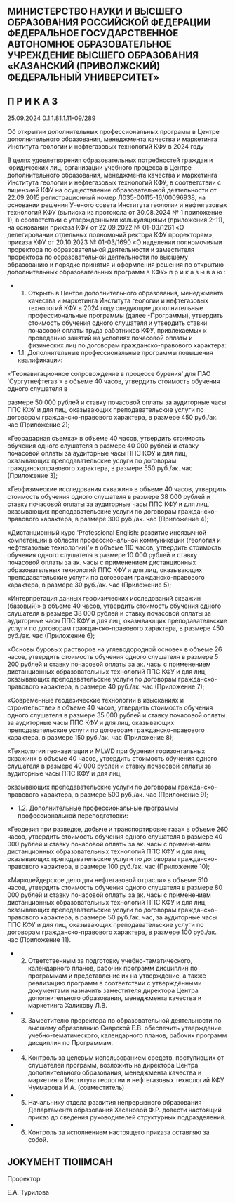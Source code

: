<!-- image -->

## МИНИСТЕРСТВО НАУКИ И ВЫСШЕГО ОБРАЗОВАНИЯ РОССИЙСКОЙ ФЕДЕРАЦИИ ФЕДЕРАЛЬНОЕ ГОСУДАРСТВЕННОЕ АВТОНОМНОЕ ОБРАЗОВАТЕЛЬНОЕ УЧРЕЖДЕНИЕ ВЫСШЕГО ОБРАЗОВАНИЯ «КАЗАНСКИЙ (ПРИВОЛЖСКИЙ) ФЕДЕРАЛЬНЫЙ УНИВЕРСИТЕТ»

## П Р И К А З

25.09.2024 0.1.1.81.1.11-09/289

Об открытии дополнительных профессиональных программ в Центре дополнительного образования, менеджмента качества и маркетинга Института геологии и нефтегазовых технологий КФУ в 2024 году

В  целях  удовлетворения  образовательных  потребностей  граждан  и  юридических лиц, организации учебного процесса в Центре дополнительного образования, менеджмента  качества  и  маркетинга  Института  геологии  и  нефтегазовых  технологий КФУ, в соответствии с лицензией КФУ на осуществление образовательной деятельности от 22.09.2015  регистрационный  номер  Л035-00115-16/00096938,  на  основании  решения Ученого  совета  Института  геологии  и  нефтегазовых  технологий  КФУ  (выписка  из протокола от 30.08.2024 № 1  приложение  1), в соответствии с утвержденными калькуляциями (приложения 2-11), на основании приказа КФУ от 22.09.2022 № 01-03/1261  «О делегировании  отдельных  полномочий  ректора  КФУ  проректорам», приказа  КФУ  от  20.10.2023  №  01-03/1690  «О  наделении  полномочиями  проректора  по образовательной деятельности и заместителя проректора по образовательной деятельности  по  высшему  образованию  и  порядке  принятия  и  оформления  решения  по открытию дополнительных образовательных программ в КФУ» п р и к а з ы в а ю :

- 1. Открыть  в  Центре  дополнительного  образования,  менеджмента  качества  и маркетинга Института геологии и нефтегазовых технологий КФУ в 2024 году следующие дополнительные профессиональные программы (далее -Программы), утвердить стоимость  обучения  одного  слушателя  и  утвердить  ставки  почасовой  оплаты  труда работников КФУ, привлекаемых к проведению занятий на условиях почасовой оплаты и физических лиц по договорам гражданско-правового характера:
- 1.1. Дополнительные профессиональные программы повышения квалификации:

«'Геонавигационное сопровождение в процессе бурения' для ПАО 'Сургутнефтегаз'» в объеме 40 часов, утвердить стоимость обучения одного слушателя в

размере 50 000 рублей и ставку почасовой оплаты за аудиторные часы ППС КФУ и для лиц, оказывающих преподавательские услуги по договорам гражданско-правового характера, в размере 450 руб./ак. час (Приложение 2);

«Георадарная  съемка»  в  объеме  40  часов,  утвердить  стоимость  обучения  одного слушателя в размере 40 000 рублей и ставку почасовой оплаты за аудиторные часы ППС КФУ  и  для  лиц,  оказывающих  преподавательские  услуги  по  договорам  гражданскоправового характера, в размере 550 руб./ак. час (Приложение 3);

«Геофизические исследования  скважин»  в  объеме  40  часов,  утвердить  стоимость обучения  одного  слушателя  в  размере  38 000  рублей  и  ставку  почасовой  оплаты  за аудиторные  часы  ППС  КФУ  и  для  лиц,  оказывающих  преподавательские  услуги  по договорам гражданско-правового характера, в размере 300 руб./ак. час (Приложение 4);

«Дистанционный  курс  'Professional  English:  развитие  иноязычной  компетенции  в области  профессиональной  коммуникации  (геология  и  нефтегазовые  технологии)'»  в объеме 110 часов, утвердить стоимость обучения одного слушателя в размере 10 000 рублей  и  ставку  почасовой  оплаты  за  ак.  часы  с  применением  дистанционных образовательных  технологий  ППС  КФУ  и  для  лиц,  оказывающих  преподавательские услуги по договорам гражданско-правового характера, в размере 30 руб./ак. час (Приложение 5);

«Интерпретация данных геофизических исследований скважин (базовый)» в объеме 40 часов, утвердить стоимость обучения одного слушателя в размере 38 000 рублей  и  ставку  почасовой  оплаты  за  аудиторные  часы  ППС  КФУ  и  для  лиц, оказывающих преподавательские услуги по договорам гражданско-правового характера, в размере 450 руб./ак. час (Приложение 6);

«Основы  буровых  растворов  на  углеводородной  основе»  в  объеме  26 часов, утвердить  стоимость  обучения  одного  слушателя  в  размере  5 200 рублей  и  ставку почасовой оплаты за ак. часы с применением дистанционных образовательных технологий ППС КФУ и для лиц, оказывающих преподавательские услуги по договорам гражданско-правового характера, в размере 40 руб./ак. час (Приложение 7);

«Современные геодезические технологии в изысканиях и строительстве» в объеме 40 часов,  утвердить  стоимость  обучения  одного  слушателя  в  размере  35 000 рублей  и ставку  почасовой  оплаты  за  аудиторные  часы  ППС  КФУ  и  для  лиц,  оказывающих преподавательские  услуги  по  договорам  гражданско-правового  характера,  в  размере 150 руб./ак. час (Приложение 8);

«Технологии  геонавигации  и  MLWD  при  бурении  горизонтальных  скважин»  в объеме 40 часов, утвердить стоимость обучения одного слушателя в размере 40 000 рублей  и  ставку  почасовой  оплаты  за  аудиторные  часы  ППС  КФУ  и  для  лиц,

оказывающих преподавательские услуги по договорам гражданско-правового характера, в размере 500 руб./ак. час (Приложение 9);

- 1.2. Дополнительные профессиональные программы профессиональной переподготовки:

«Геодезия  при  разведке,  добыче  и  транспортировке  газа»  в  объеме  260 часов, утвердить  стоимость  обучения  одного  слушателя  в  размере  40 000 рублей  и  ставку почасовой оплаты за ак. часы с применением дистанционных образовательных технологий ППС КФУ и для лиц, оказывающих преподавательские услуги по договорам гражданско-правового характера, в размере 100 руб./ак. час (Приложение 10);

«Маркшейдерское дело для нефтегазовой отрасли» в объеме 510 часов, утвердить стоимость обучения одного слушателя в размере 80 000 рублей и ставку почасовой оплаты за ак. часы с применением дистанционных образовательных технологий ППС КФУ и для лиц, оказывающих преподавательские услуги по договорам гражданско-правового характера, в размере 50 руб./ак. час, за аудиторные часы ППС  КФУ  и  для  лиц, оказывающих преподавательские услуги по договорам гражданско-правового характера, в размере 100 руб./ак. час (Приложение 11).

- 2. Ответственным за подготовку учебно-тематического, календарного планов, рабочих программ дисциплин по программам и представление их на утверждение, а также реализацию программ в соответствии с утверждёнными документами назначить заместителя  директора  Центра  дополнительного  образования,  менеджмента  качества  и маркетинга Халикову Л.В.
- 3. Заместителю проректора по образовательной деятельности по высшему образованию Снарской Е.В. обеспечить утверждение учебно-тематического, календарного планов, рабочих программ дисциплин по Программам.
- 4. Контроль  за  целевым  использованием  средств,  поступивших  от  слушателей программ,  возложить  на  директора  Центра  дополнительного  образования,  менеджмента качества и маркетинга Института геологии и нефтегазовых технологий КФУ Чукмарова И.А. (совместитель)
- 5. Начальнику отдела развития непрерывного образования Департамента образования  Хасановой  Ф.Р.  довести  настоящий  приказ  до  сведения  руководителей структурных подразделений.
- 6. Контроль за исполнением настоящего приказа оставляю за собой.

## JOKYMEHT TIOIIMCAH

Проректор

Е.А. Турилова